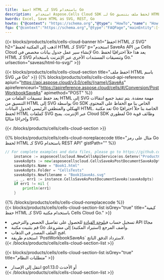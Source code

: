 ```yaml
---
title:  احفظ HTML كـ SVG باستخدام Go
description:  استخدام Aspose.Cells Cloud SDK لـ Go لحفظ ملف بتنسيق HTML كملف بتنسيق SVG.
kwords: Excel, Save HTML as SVG, REST, Go
howto: {"@context": "https://schema.org","@type": "HowTo","name": "How to save HTML as SVG using the Cells Cloud Go library.","description": "How to save HTML as SVG using the Cells Cloud Go library.","image": {"@type": "ImageObject"},"url": "/go/saveas/html-to-svg/","step": [{ "@type": "HowToStep","name": "How to save HTML as SVG using the Cells Cloud Go library. step 1", "image": {"@type": "ImageObject",},"url": "/go/saveas/html-to-svg/","text": "Register an account at <a href='https://dashboard.aspose.cloud/'>Dashboard</a> to get free API quota & authorization details",},{ "@type": "HowToStep","name": "How to save HTML as SVG using the Cells Cloud Go library. step 1", "image": {"@type": "ImageObject",},"url": "/go/saveas/html-to-svg/","text": "Install Go library and add the reference (import the library) to your project.",},{ "@type": "HowToStep","name": "How to save HTML as SVG using the Cells Cloud Go library. step 1", "image": {"@type": "ImageObject",},"url": "/go/saveas/html-to-svg/","text": "Open the source file in go.",},{ "@type": "HowToStep","name": "How to save HTML as SVG using the Cells Cloud Go library. step 1", "image": {"@type": "ImageObject",},"url": "/go/saveas/html-to-svg/","text": "Use the `PostWorkbookSaveAs` method to retrieve the resulting stream.",}, ],"supply": {"@type": "HowToSupply","name": "document"},"tool": [{"@type": "HowToTool","name": "Goland, Visual Studio Code, Eclipse"},{"@type": "HowToTool","name": "Aspose Cells"}],"totalTime": "PT6M"}
fqa: {"@context":"https://schema.org","@type":"FAQPage","mainEntity":[{"@type":"Question","name":"Why save file as other formats file in C# using REST API?","acceptedAnswer":{"@type":"Answer","text":"Documents are encoded in many ways, and some files may be incompatible with the software you use. To open and read such files, just save them as appropriate file formats.<br/><ol><li>Install .NET SDK and add the reference (import the library) to your project.</li><li>Open the source file in C# using REST API.</li><li>Call the PostWorkbookSaveAsRequest() method, passing an output filename with required extension.</li><li>Get the result of save as a separate file.</li></ol>"}},{"@type":"Question","name":"What file formats can I save as with your C# library?","acceptedAnswer":{"@type":"Answer","text":"We support a variety of file formats for conversion using .NET library, including XLSX, Excel, xls , PDF, CSV, HTML, Markdown, XML, PNG, JPG, TIFF, Json, TXT and many more."}},{"@type":"Question","name":"What is the maximum allowed file size for conversion using this .NET library?","acceptedAnswer":{"@type":"Answer","text":"There are no file size limits for format conversions using .NET library."}}]}
---
```

{{< blocks/products/cells/cells-cloud-banner h1="احفظ HTML كـ SVG" h2="اذهب إلى المكتبة لحفظ HTML كـ SVG" p="استخدم SaveAs API من Cells Cloud لإنشاء سير عمل جدول بيانات مخصص في Go. يعد هذا حلاً احترافيًا لحفظ HTML كـ SVG وتنسيقات المستندات الأخرى عبر الإنترنت باستخدام Go." urlsection="saveas/html-to-svg/" >}}

{{< blocks/products/cells/cells-cloud-section title="احفظ ملف HTML باسم SVG في Go" >}}
{{% blocks/products/cells/cells-cloud-api-reference apiurl="https://api.aspose.cloud/v3.0/cells/{name}/SaveAs" apireferenceurl="https://apireference.aspose.cloud/cells/#/Conversion/PostWorkbookSaveAs" apimethod="POST" %}}
<br/>
يعد حفظ تنسيقات الملفات من HTML إلى SVG مهمة معقدة. يتم تنفيذ جميع انتقالات التنسيق من HTML إلى SVG بواسطة Go SDK الخاص بنا مع الحفاظ على المحتوى الهيكلي والمنطقي الرئيسي لجدول البيانات HTML. تعد مكتبة Go الخاصة بنا حلاً احترافيًا لحفظ HTML كملفات SVG عبر الإنترنت. يمنح Cloud SDK لمطوري Go وظائف قوية وإخراجًا مثاليًا SVG.

{{< /blocks/products/cells/cells-cloud-section >}}

{{% blocks/products/cells/cells-cloud-noreplacecode title="مثال على رمز Go لحفظ HTML كـ SVG باستخدام REST API" gistPath="" %}}
  
```go
// For complete examples and data files, please go to https://github.com/aspose-cells-cloud/aspose-cells-cloud-go/
    instance := asposecellscloud.NewCellsApiService(os.Getenv("ProductClientId"), os.Getenv("ProductClientSecret"))
    saveAsOpts := new(asposecellscloud.CellsSaveAsPostDocumentSaveAsOpts)
    saveAsOpts.Name = "Book1.html"
    saveAsOpts.Folder = "CellsTests"
    saveAsOpts.Newfilename = "Book1SaveAs.svg"
    _, _, err1 := instance.CellsSaveAsPostDocumentSaveAs(saveAsOpts)
    if err1 != nil {
	    println(err1)
    }
```
  
{{% /blocks/products/cells/cells-cloud-noreplacecode %}}
<br/>
{{< blocks/products/cells/cells-cloud-section-list isGrey="true" title="كيفية حفظ HTML كـ SVG باستخدام مكتبة Cells Cloud Go." >}}
<li> تسجيل حساب في<a href="https://dashboard.aspose.cloud/">لوحة القيادة</a> للحصول على تفاصيل الحصص والترخيص API مجانًا</li>
<li>قم بتثبيت مكتبة Go وأضف المرجع (استيراد المكتبة) إلى مشروعك.</li>
<li>افتح الملف المصدر في الذهاب.</li>
<li>استخدم طريقة `PostWorkbookSaveAs` لاسترداد الدفق الناتج.</li>
{{< /blocks/products/cells/cells-cloud-section-list >}}

{{< blocks/products/cells/cells-cloud-section-list isGrey="true" title="متطلبات النظام" >}}
<li>انتقل إلى الإصدار go1.13.0 أو الأحدث</li>
{{< /blocks/products/cells/cells-cloud-section-list >}}
